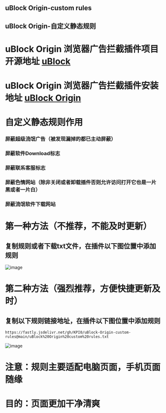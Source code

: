 ## uBlock Origin-custom rules  
## uBlock Origin-自定义静态规则  
# uBlock Origin 浏览器广告拦截插件项目开源地址 [uBlock](https://github.com/gorhill/uBlock/)
# uBlock Origin 浏览器广告拦截插件安装地址 [uBlock Origin](https://chrome.google.com/webstore/detail/ublock-origin/cjpalhdlnbpafiamejdnhcphjbkeiagm/)  

# 自定义静态规则作用
### 屏蔽超级流氓广告（被发现漏掉的都已主动屏蔽）
### 屏蔽软件Download标志
### 屏蔽联系客服标志
### 屏蔽色情网站（除非关闭或者卸载插件否则允许访问打开它也是一片黑或者一片白）
### 屏蔽流氓软件下载网站

# 第一种方法（不推荐，不能及时更新）
## 复制规则或者下载txt文件，在插件以下图位置中添加规则
![image](https://github.com/KPI0/uBlock-Origin-custom-rules/blob/main/images/Snipaste_2022-02-28_18-40-26.png)
# 第二种方法（强烈推荐，方便快捷更新及时）
## 复制以下规则链接地址，在插件以下图位置中添加规则

    https://fastly.jsdelivr.net/gh/KPI0/uBlock-Origin-custom-rules@main/uBlock%20Origin%20custom%20rules.txt
    
![image](https://github.com/KPI0/uBlock-Origin-custom-rules/blob/main/images/Snipaste_2022-02-28_18-36-37.png)
# 注意：规则主要适配电脑页面，手机页面随缘
# 目的：页面更加干净清爽

